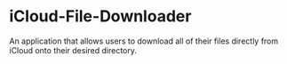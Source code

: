 # iCloud-File-Downloader
An application that allows users to download all of their files directly from iCloud onto their desired directory. 
